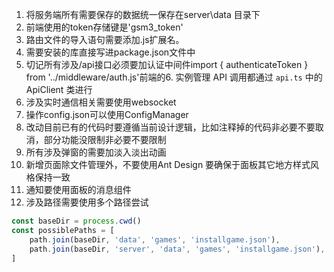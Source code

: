 1. 将服务端所有需要保存的数据统一保存在server\data 目录下
2. 前端使用的token存储键是'gsm3_token'
3. 路由文件的导入语句需要添加.js扩展名。
4. 需要安装的库直接写进package.json文件中
5. 切记所有涉及/api接口必须要加认证中间件import { authenticateToken } from '../middleware/auth.js'前端的6. 实例管理 API 调用都通过 `api.ts` 中的 ApiClient 类进行
7. 涉及实时通信相关需要使用websocket
8. 操作config.json可以使用ConfigManager
9. 改动目前已有的代码时要遵循当前设计逻辑，比如注释掉的代码非必要不要取消，部分功能没限制非必要不要限制
10. 所有涉及弹窗的需要加淡入淡出动画
11. 新增页面除文件管理外，不要使用Ant Design 要确保于面板其它地方样式风格保持一致
12. 通知要使用面板的消息组件
13. 涉及路径需要使用多个路径尝试
```typescript
const baseDir = process.cwd()
const possiblePaths = [
    path.join(baseDir, 'data', 'games', 'installgame.json'),           // 打包后的路径
    path.join(baseDir, 'server', 'data', 'games', 'installgame.json'), // 开发环境路径
]
```